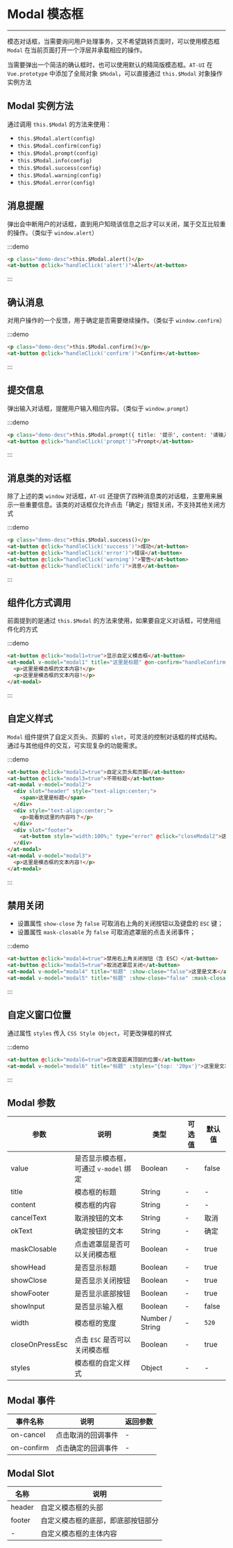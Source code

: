 
# Modal 模态框

----

模态对话框，当需要询问用户处理事务，又不希望跳转页面时，可以使用模态框 `Modal` 在当前页面打开一个浮层并承载相应的操作。

当需要弹出一个简洁的确认框时，也可以使用默认的精简版模态框。`AT-UI` 在 `Vue.prototype` 中添加了全局对象 `$Modal`，可以直接通过 `this.$Modal` 对象操作实例方法

## Modal 实例方法

通过调用 `this.$Modal` 的方法来使用：
- `this.$Modal.alert(config)`
- `this.$Modal.confirm(config)`
- `this.$Modal.prompt(config)`
- `this.$Modal.info(config)`
- `this.$Modal.success(config)`
- `this.$Modal.warning(config)`
- `this.$Modal.error(config)`

## 消息提醒

弹出会中断用户的对话框，直到用户知晓该信息之后才可以关闭，属于交互比较重的操作。（类似于 `window.alert`）

:::demo
```html
<p class="demo-desc">this.$Modal.alert()</p>
<at-button @click="handleClick('alert')">Alert</at-button>
```
:::

## 确认消息

对用户操作的一个反馈，用于确定是否需要继续操作。（类似于 `window.confirm`）

:::demo
```html
<p class="demo-desc">this.$Modal.confirm()</p>
<at-button @click="handleClick('confirm')">Confirm</at-button>
```
:::

## 提交信息

弹出输入对话框，提醒用户输入相应内容。（类似于 `window.prompt`）

:::demo
```html
<p class="demo-desc">this.$Modal.prompt({ title: '提示', content: '请输入邮件地址：' })</p>
<at-button @click="handleClick('prompt')">Prompt</at-button>
```
:::

## 消息类的对话框

除了上述的类 `window` 对话框，`AT-UI` 还提供了四种消息类的对话框，主要用来展示一些重要信息。该类的对话框仅允许点击「确定」按钮关闭，不支持其他关闭方式

:::demo
```html
<p class="demo-desc">this.$Modal.success()</p>
<at-button @click="handleClick('success')">成功</at-button>
<at-button @click="handleClick('error')">错误</at-button>
<at-button @click="handleClick('warning')">警告</at-button>
<at-button @click="handleClick('info')">消息</at-button>
```
:::

## 组件化方式调用

前面提到的是通过 `this.$Modal` 的方法来使用，如果要自定义对话框，可使用组件化的方式

:::demo
```html
<at-button @click="modal1=true">显示自定义模态框</at-button>
<at-modal v-model="modal1" title="这里是标题" @on-confirm="handleConfirm" @on-cancel="handleCancel">
  <p>这里是模态框的文本内容!</p>
  <p>这里是模态框的文本内容!</p>
</at-modal>
```
:::

## 自定义样式

`Modal` 组件提供了自定义页头、页脚的 `slot`，可灵活的控制对话框的样式结构。通过与其他组件的交互，可实现复杂的功能需求。

:::demo
```html
<at-button @click="modal2=true">自定义页头和页脚</at-button>
<at-button @click="modal3=true">不带标题</at-button>
<at-modal v-model="modal2">
  <div slot="header" style="text-align:center;">
    <span>这里是标题</span>
  </div>
  <div style="text-align:center;">
    <p>能看到这里的内容吗？</p>
  </div>
  <div slot="footer">
    <at-button style="width:100%;" type="error" @click="closeModal2">这里是按钮</at-button>
  </div>
</at-modal>
<at-modal v-model="modal3">
  <p>这里是模态框的文本内容!</p>
</at-modal>
```
:::

## 禁用关闭

- 设置属性 `show-close` 为 `false` 可取消右上角的关闭按钮以及键盘的 `ESC` 键；
- 设置属性 `mask-closable` 为 `false` 可取消遮罩层的点击关闭事件；

:::demo
```html
<at-button @click="modal4=true">禁用右上角关闭按钮（含 ESC）</at-button>
<at-button @click="modal5=true">取消遮罩层关闭</at-button>
<at-modal v-model="modal4" title="标题" :show-close="false">这里是文本</at-modal>
<at-modal v-model="modal5" title="标题" :show-close="false" :mask-closable="false">这里是文本</at-modal>
```
:::

## 自定义窗口位置

通过属性 `styles` 传入 `CSS Style Object`，可更改弹框的样式

:::demo
```html
<at-button @click="modal6=true">仅改变距离顶部的位置</at-button>
<at-modal v-model="modal6" title="标题" :styles="{top: '20px'}">这里是文本内容</at-modal>
```
:::

## Modal 参数

| 参数      | 说明          | 类型      | 可选值                           | 默认值  |
|---------- |-------------- |---------- |--------------------------------  |-------- |
| value | 是否显示模态框，可通过 `v-model` 绑定 | Boolean | - | false |
| title | 模态框的标题 | String | - | - |
| content | 模态框的内容 | String | - | - |
| cancelText | 取消按钮的文本 | String | - | 取消 |
| okText | 确定按钮的文本 | String | - | 确定 |
| maskClosable | 点击遮罩层是否可以关闭模态框 | Boolean | - | true |
| showHead | 是否显示标题 | Boolean | - | true |
| showClose | 是否显示关闭按钮 | Boolean | - | true |
| showFooter | 是否显示底部按钮 | Boolean | - | true |
| showInput | 是否显示输入框 | Boolean | - | false |
| width | 模态框的宽度 | Number / String | - | `520` |
| closeOnPressEsc | 点击 `ESC` 是否可以关闭模态框 | Boolean | - | true |
| styles | 模态框的自定义样式 | Object | - | - |

## Modal 事件

| 事件名称 | 说明          | 返回参数  |
|---------- |-------------- |---------- |
| on-cancel | 点击取消的回调事件 | - |
| on-confirm | 点击确定的回调事件 | - |

## Modal Slot

| 名称     | 说明          |
|-------- |------------------- |
| header | 自定义模态框的头部 |
| footer | 自定义模态框的底部，即底部按钮部分 |
| - | 自定义模态框的主体内容 |

<script>
  export default {
    data () {
      return {
        modal1: false,
        modal2: false,
        modal3: false,
        modal4: false,
        modal5: false,
        modal6: false
      }
    },
    methods: {
      handleClick (type) {
        if (type === 'alert') {
          this.$Modal.alert({
            title: '这里是标题名称',
            content: '这里是文本内容'
          })
        } else if (type === 'confirm') {
          this.$Modal.confirm({
            title: '提示',
            content: '此操作需要非常谨慎，您确定要这么做吗？'
          }).then(() => {
            this.$Message('点击了「确认」按钮')
          }).catch(() => {
            this.$Message('点击了「取消」按钮')
          })

        } else if (type === 'prompt') {
          this.$Modal.prompt({
            title: '提示',
            content: '请输入邮件地址：'
          }).then((data) => {
            this.$Message(`点击了「确认」按钮，输入框的值为 ${data.value}`)
          }).catch(() => {
            this.$Message('点击了「取消」按钮')
          })
        } else if (type === 'info') {
          this.$Modal.info({
            content: '这里是提示的消息'
          })
        } else if (type === 'success') {
          this.$Modal.success({
            content: '这里是成功的消息'
          })
        } else if (type === 'warning') {
          this.$Modal.warning({
            content: '这里是警告的消息'
          })
        } else if (type === 'error') {
          this.$Modal.error({
            content: '这里是错误的消息'
          })
        }
      },
      handleConfirm () {
        console.log('Confirm')
      },
      handleCancel () {
        console.log('Cancel')
      },
      closeModal2 () {
        this.modal2 = false
      }
    }
  }
</script>
